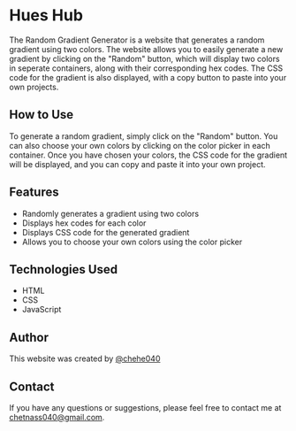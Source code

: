 # Hues Hub

The Random Gradient Generator is a website that generates a random gradient using two colors. The website allows you to easily generate a new gradient by clicking on the "Random" button, which will display two colors in seperate containers, along with their corresponding hex codes. The CSS code for the gradient is also displayed, with a copy button to paste into your own projects.

## How to Use

To generate a random gradient, simply click on the "Random" button. You can also choose your own colors by clicking on the color picker in each container. Once you have chosen your colors, the CSS code for the gradient will be displayed, and you can copy and paste it into your own project.

## Features

- Randomly generates a gradient using two colors
- Displays hex codes for each color
- Displays CSS code for the generated gradient
- Allows you to choose your own colors using the color picker

## Technologies Used

- HTML
- CSS
- JavaScript

## Author

This website was created by [@chehe040](https://github.com/chehe040)


## Contact

If you have any questions or suggestions, please feel free to contact me at chetnass040@gmail.com.
